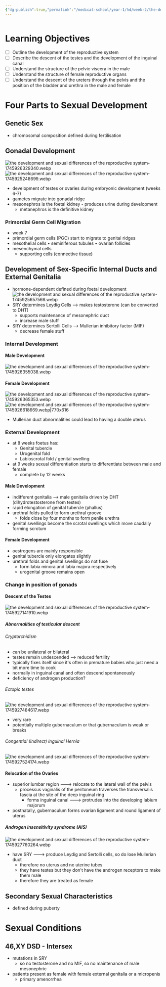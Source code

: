 ```yaml
---
{"dg-publish":true,"permalink":"/medical-school/year-1/hd/week-2/the-development-and-sexual-differences-of-the-reproductive-system/","tags":["hd"],"updated":"2025-04-29T12:56:37.668+01:00"}
---
```


```table-of-contents
```
# Learning Objectives
- [ ] Outline the development of the reproductive system
- [ ] Describe the descent of the testes and the development of the inguinal canal
- [ ] Understand the structure of the pelvic viscera in the male
- [ ] Understand the structure of female reproductive organs
- [ ] Understand the descent of the ureters through the pelvis and the position of the bladder and urethra in the male and female

# Four Parts to Sexual Development
## Genetic Sex
- chromosomal composition defined during fertilisation
## Gonadal Development
![the development and sexual differences of the reproductive system-1745926329340.webp](/img/user/Medical%20School/Year%201/hd/week%202/attachments/the%20development%20and%20sexual%20differences%20of%20the%20reproductive%20system-1745926329340.webp)
![the development and sexual differences of the reproductive system-1745925248699.webp](/img/user/Medical%20School/Year%201/hd/week%202/attachments/the%20development%20and%20sexual%20differences%20of%20the%20reproductive%20system-1745925248699.webp)
- development of testes or ovaries during embryonic development (weeks 6-7)
- gametes migrate into gonadal ridge
- mesonephros is the foetal kidney - produces urine during development
	- metanephros is the definitive kidney
### Primordial Germ Cell Migration
- week 7
- primordial germ cells (PGC) start to migrate to genital ridges
- mesothelial cells
	• seminiferous tubules
	• ovarian follicles
- mesenchymal cells
	- supporting cells (connective tissue)
## Development of Sex-Specific Internal Ducts and External Genitalia
- hormone-dependent defined during foetal development
![the development and sexual differences of the reproductive system-1745925657566.webp](/img/user/Medical%20School/Year%201/hd/week%202/attachments/the%20development%20and%20sexual%20differences%20of%20the%20reproductive%20system-1745925657566.webp)
- SRY determines Leydig Cells --> makes testosterone (can be converted to DHT)
	- supports maintenance of mesonephric duct
	- increase male stuff
- SRY determines Sertolli Cells --> Mullerian inhibitory factor (MIF)
	- decrease female stuff
### Internal Development
#### Male Development
![the development and sexual differences of the reproductive system-1745926355038.webp](/img/user/Medical%20School/Year%201/hd/week%202/attachments/the%20development%20and%20sexual%20differences%20of%20the%20reproductive%20system-1745926355038.webp)
#### Female Development
![the development and sexual differences of the reproductive system-1745926365353.webp](/img/user/Medical%20School/Year%201/hd/week%202/attachments/the%20development%20and%20sexual%20differences%20of%20the%20reproductive%20system-1745926365353.webp)
![the development and sexual differences of the reproductive system-1745926618669.webp|770x616](/img/user/Medical%20School/Year%201/hd/week%202/attachments/the%20development%20and%20sexual%20differences%20of%20the%20reproductive%20system-1745926618669.webp)
- Mullerian duct abnormalities could lead to having a double uterus
### External Development
- at 8 weeks foetus has:
	- Genital tubercle
	- Urogenital fold
	- Labioscrotal fold / genital swelling
- at 9 weeks sexual differentiation starts to differentiate between male and female
	- complete by 12 weeks
#### Male Development
- indifferent genitalia --> male genitalia driven by DHT (dihydrotestosterone from testes)
- rapid elongation of genital tubercle (phallus)
- urethral folds pulled to form urethral groove
	- folds close by four months to form penile urethra
- genital swellings become the scrotal swellings which move caudally forming scrotum
#### Female Development
- oestrogens are mainly responsible
- genital tubercle only elongates slightly
- urethral folds and genital swellings do not fuse
	- form labia minora and labia majora respectively
	- urogenital groove remains open
### Change in position of gonads
#### Descent of the Testes
![the development and sexual differences of the reproductive system-1745927141910.webp](/img/user/Medical%20School/Year%201/hd/week%202/attachments/the%20development%20and%20sexual%20differences%20of%20the%20reproductive%20system-1745927141910.webp)
##### Abnormalities of testicular descent
###### Cryptorchidism
- can be unilateral or bilateral
- testes remain undescended --> reduced fertility
- typically fixes itself since it's often in premature babies who just need a bit more time to cook
- normally in inguinal canal and often descend spontaneously
- deficiency of androgen production?
###### Ectopic testes
![the development and sexual differences of the reproductive system-1745927484617.webp](/img/user/Medical%20School/Year%201/hd/week%202/attachments/the%20development%20and%20sexual%20differences%20of%20the%20reproductive%20system-1745927484617.webp)
- very rare
- potentially multiple gubernaculum or that gubernaculum is weak or breaks 
###### Congential (Indirect) Inguinal Hernia
![the development and sexual differences of the reproductive system-1745927524174.webp](/img/user/Medical%20School/Year%201/hd/week%202/attachments/the%20development%20and%20sexual%20differences%20of%20the%20reproductive%20system-1745927524174.webp)
#### Relocation of the Ovaries
- superior lumbar region ---> relocate to the lateral wall of the pelvis
	- processus vaginalis of the peritoneum traverses the transversalis fascia at the site of the deep inguinal ring 
		- forms inguinal canal ---> protrudes into the developing labium majorum
- postnatally, gubernaculum forms ovarian ligament and round ligament of uterus
##### Androgen insensitivity syndrome (AIS)
![the development and sexual differences of the reproductive system-1745927760264.webp](/img/user/Medical%20School/Year%201/hd/week%202/attachments/the%20development%20and%20sexual%20differences%20of%20the%20reproductive%20system-1745927760264.webp)
- have SRY ---> produce Leydig and Sertolli cells, so do lose Mullerian duct
	- therefore no uterus and no uterine tubes
	- they have testes but they don't have the androgen receptors to make them male
	- therefore they are treated as female
## Secondary Sexual Characteristics
- defined during puberty
# Sexual Conditions
## 46,XY DSD - Intersex
- mutations in SRY
	- so no testosterone and no MIF, so no maintenance of male mesonephric
- patients present as female with female external genitalia or a micropenis
	- primary amenorrhea